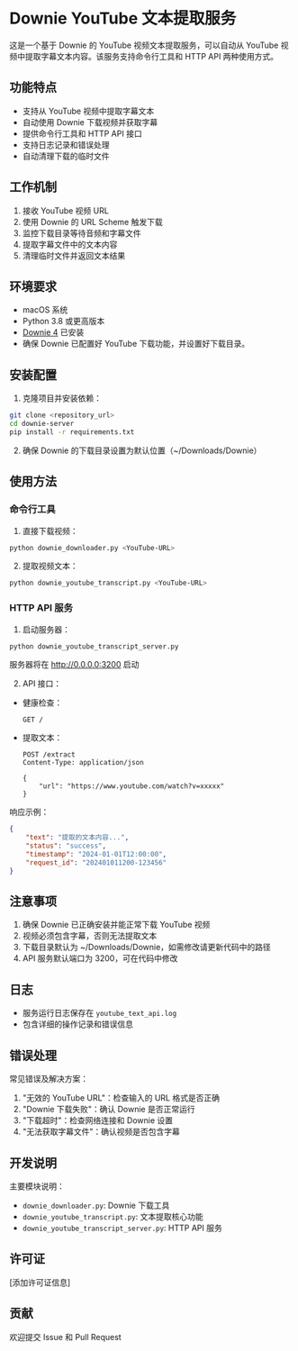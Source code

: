 # Downie YouTube 文本提取服务

这是一个基于 Downie 的 YouTube 视频文本提取服务，可以自动从 YouTube 视频中提取字幕文本内容。该服务支持命令行工具和 HTTP API 两种使用方式。

## 功能特点

- 支持从 YouTube 视频中提取字幕文本
- 自动使用 Downie 下载视频并获取字幕
- 提供命令行工具和 HTTP API 接口
- 支持日志记录和错误处理
- 自动清理下载的临时文件

## 工作机制

1. 接收 YouTube 视频 URL
2. 使用 Downie 的 URL Scheme 触发下载
3. 监控下载目录等待音频和字幕文件
4. 提取字幕文件中的文本内容
5. 清理临时文件并返回文本结果

## 环境要求

- macOS 系统
- Python 3.8 或更高版本
- [Downie 4](https://software.charliemonroe.net/downie/) 已安装
- 确保 Downie 已配置好 YouTube 下载功能，并设置好下载目录。

## 安装配置

1. 克隆项目并安装依赖：

```bash
git clone <repository_url>
cd downie-server
pip install -r requirements.txt
```

2. 确保 Downie 的下载目录设置为默认位置（~/Downloads/Downie）

## 使用方法

### 命令行工具

1. 直接下载视频：

```bash
python downie_downloader.py <YouTube-URL>
```

2. 提取视频文本：

```bash
python downie_youtube_transcript.py <YouTube-URL>
```

### HTTP API 服务

1. 启动服务器：

```bash
python downie_youtube_transcript_server.py
```

服务器将在 http://0.0.0.0:3200 启动

2. API 接口：

- 健康检查：
  ```
  GET /
  ```

- 提取文本：
  ```
  POST /extract
  Content-Type: application/json
  
  {
      "url": "https://www.youtube.com/watch?v=xxxxx"
  }
  ```

响应示例：
```json
{
    "text": "提取的文本内容...",
    "status": "success",
    "timestamp": "2024-01-01T12:00:00",
    "request_id": "202401011200-123456"
}
```

## 注意事项

1. 确保 Downie 已正确安装并能正常下载 YouTube 视频
2. 视频必须包含字幕，否则无法提取文本
3. 下载目录默认为 ~/Downloads/Downie，如需修改请更新代码中的路径
4. API 服务默认端口为 3200，可在代码中修改

## 日志

- 服务运行日志保存在 `youtube_text_api.log`
- 包含详细的操作记录和错误信息

## 错误处理

常见错误及解决方案：

1. "无效的 YouTube URL"：检查输入的 URL 格式是否正确
2. "Downie 下载失败"：确认 Downie 是否正常运行
3. "下载超时"：检查网络连接和 Downie 设置
4. "无法获取字幕文件"：确认视频是否包含字幕

## 开发说明

主要模块说明：

- `downie_downloader.py`: Downie 下载工具
- `downie_youtube_transcript.py`: 文本提取核心功能
- `downie_youtube_transcript_server.py`: HTTP API 服务

## 许可证

[添加许可证信息]

## 贡献

欢迎提交 Issue 和 Pull Request